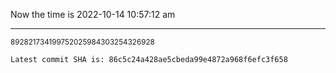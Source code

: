 Now the time is 2022-10-14 10:57:12 am

---

<small>892821734199752025984303254326928</small>

```txt
Latest commit SHA is: 86c5c24a428ae5cbeda99e4872a968f6efc3f658
```
